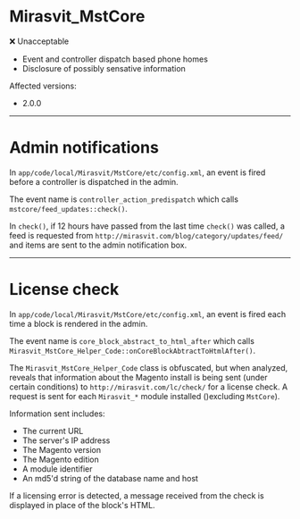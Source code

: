 Mirasvit_MstCore
===

:x: Unacceptable

* Event and controller dispatch based phone homes
* Disclosure of possibly sensative information

Affected versions:

* 2.0.0

---

# Admin notifications

In `app/code/local/Mirasvit/MstCore/etc/config.xml`, an event is fired before a controller is dispatched in the admin.

The event name is `controller_action_predispatch` which calls `mstcore/feed_updates::check()`.

In `check()`, if 12 hours have passed from the last time `check()` was called, a feed is requested from `http://mirasvit.com/blog/category/updates/feed/` and items are sent to the admin notification box.

---

# License check

In `app/code/local/Mirasvit/MstCore/etc/config.xml`, an event is fired each time a block is rendered in the admin.

The event name is `core_block_abstract_to_html_after` which calls `Mirasvit_MstCore_Helper_Code::onCoreBlockAbtractToHtmlAfter()`.

The `Mirasvit_MstCore_Helper_Code` class is obfuscated, but when analyzed, reveals that information about the Magento install is being sent (under certain conditions) to `http://mirasvit.com/lc/check/` for a license check.  A request is sent for each `Mirasvit_*` module installed ()excluding `MstCore`).

Information sent includes:

* The current URL
* The server's IP address
* The Magento version
* The Magento edition
* A module identifier
* An md5'd string of the database name and host

If a licensing error is detected, a message received from the check is displayed in place of the block's HTML.
